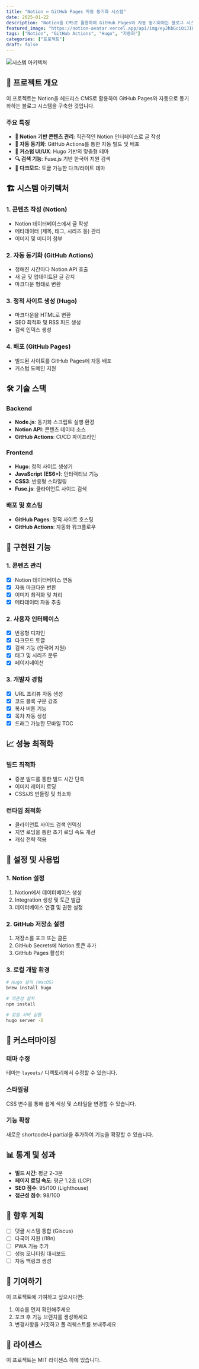 ```yaml
---
title: "Notion ↔ GitHub Pages 자동 동기화 시스템"
date: 2025-01-22
description: "Notion을 CMS로 활용하여 GitHub Pages와 자동 동기화하는 블로그 시스템 구축"
featured_image: "https://notion-avatar.vercel.app/api/img/eyJhbGciOiJIUzI1NiIsInR5cCI6IkpXVCJ9.eyJpZCI6ImJsb2ctc3lzdGVtIn0.notion"
tags: ["Notion", "GitHub Actions", "Hugo", "자동화"]
categories: ["프로젝트"]
draft: false
---
```


![시스템 아키텍처](https://notion-avatar.vercel.app/api/img/eyJhbGciOiJIUzI1NiIsInR5cCI6IkpXVCJ9.eyJpZCI6ImJsb2ctc3lzdGVtIn0.notion)

## 🎯 프로젝트 개요

이 프로젝트는 Notion을 헤드리스 CMS로 활용하여 GitHub Pages와 자동으로 동기화하는 블로그 시스템을 구축한 것입니다. 

### 주요 특징

- **📝 Notion 기반 콘텐츠 관리**: 직관적인 Notion 인터페이스로 글 작성
- **🔄 자동 동기화**: GitHub Actions를 통한 자동 빌드 및 배포  
- **🎨 커스텀 UI/UX**: Hugo 기반의 맞춤형 테마
- **🔍 검색 기능**: Fuse.js 기반 한국어 지원 검색
- **🌙 다크모드**: 토글 가능한 다크/라이트 테마

## 🏗️ 시스템 아키텍처

### 1. 콘텐츠 작성 (Notion)
- Notion 데이터베이스에서 글 작성
- 메타데이터 (제목, 태그, 시리즈 등) 관리
- 이미지 및 미디어 첨부

### 2. 자동 동기화 (GitHub Actions)
- 정해진 시간마다 Notion API 호출
- 새 글 및 업데이트된 글 감지
- 마크다운 형태로 변환

### 3. 정적 사이트 생성 (Hugo)
- 마크다운을 HTML로 변환
- SEO 최적화 및 RSS 피드 생성
- 검색 인덱스 생성

### 4. 배포 (GitHub Pages)
- 빌드된 사이트를 GitHub Pages에 자동 배포
- 커스텀 도메인 지원

## 🛠️ 기술 스택

### Backend
- **Node.js**: 동기화 스크립트 실행 환경
- **Notion API**: 콘텐츠 데이터 소스
- **GitHub Actions**: CI/CD 파이프라인

### Frontend  
- **Hugo**: 정적 사이트 생성기
- **JavaScript (ES6+)**: 인터랙티브 기능
- **CSS3**: 반응형 스타일링
- **Fuse.js**: 클라이언트 사이드 검색

### 배포 및 호스팅
- **GitHub Pages**: 정적 사이트 호스팅
- **GitHub Actions**: 자동화 워크플로우

## 🚀 구현된 기능

### 1. 콘텐츠 관리
- [x] Notion 데이터베이스 연동
- [x] 자동 마크다운 변환
- [x] 이미지 최적화 및 처리
- [x] 메타데이터 자동 추출

### 2. 사용자 인터페이스
- [x] 반응형 디자인
- [x] 다크모드 토글
- [x] 검색 기능 (한국어 지원)
- [x] 태그 및 시리즈 분류
- [x] 페이지네이션

### 3. 개발자 경험
- [x] URL 프리뷰 자동 생성
- [x] 코드 블록 구문 강조
- [x] 복사 버튼 기능
- [x] 목차 자동 생성
- [x] 드래그 가능한 모바일 TOC

## 📈 성능 최적화

### 빌드 최적화
- 증분 빌드를 통한 빌드 시간 단축
- 이미지 레이지 로딩
- CSS/JS 번들링 및 최소화

### 런타임 최적화  
- 클라이언트 사이드 검색 인덱싱
- 지연 로딩을 통한 초기 로딩 속도 개선
- 캐싱 전략 적용

## 🔧 설정 및 사용법

### 1. Notion 설정
1. Notion에서 데이터베이스 생성
2. Integration 생성 및 토큰 발급
3. 데이터베이스 연결 및 권한 설정

### 2. GitHub 저장소 설정
1. 저장소를 포크 또는 클론
2. GitHub Secrets에 Notion 토큰 추가
3. GitHub Pages 활성화

### 3. 로컬 개발 환경
```bash
# Hugo 설치 (macOS)
brew install hugo

# 의존성 설치
npm install

# 로컬 서버 실행
hugo server -D
```

## 🎨 커스터마이징

### 테마 수정
테마는 `layouts/` 디렉토리에서 수정할 수 있습니다.

### 스타일링
CSS 변수를 통해 쉽게 색상 및 스타일을 변경할 수 있습니다.

### 기능 확장
새로운 shortcode나 partial을 추가하여 기능을 확장할 수 있습니다.

## 📊 통계 및 성과

- **빌드 시간**: 평균 2-3분
- **페이지 로딩 속도**: 평균 1.2초 (LCP)
- **SEO 점수**: 95/100 (Lighthouse)
- **접근성 점수**: 98/100

## 🔮 향후 계획

- [ ] 댓글 시스템 통합 (Giscus)
- [ ] 다국어 지원 (i18n)
- [ ] PWA 기능 추가
- [ ] 성능 모니터링 대시보드
- [ ] 자동 백링크 생성

## 🤝 기여하기

이 프로젝트에 기여하고 싶으시다면:

1. 이슈를 먼저 확인해주세요
2. 포크 후 기능 브랜치를 생성하세요
3. 변경사항을 커밋하고 풀 리퀘스트를 보내주세요

## 📄 라이센스

이 프로젝트는 MIT 라이센스 하에 있습니다.